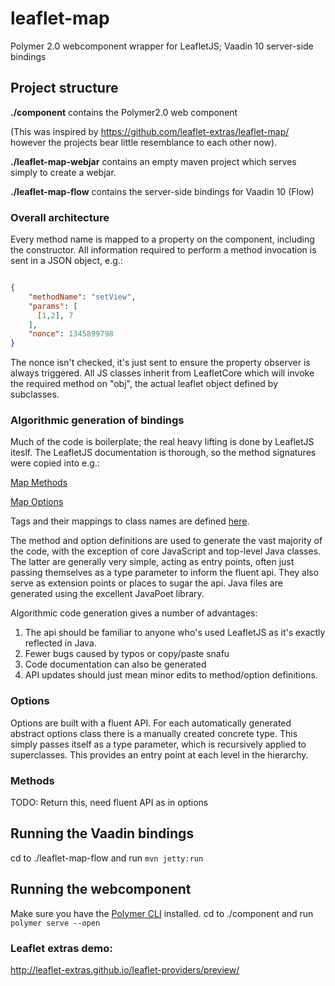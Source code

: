 # leaflet-map

Polymer 2.0 webcomponent wrapper for LeafletJS;
Vaadin 10 server-side bindings

## Project structure
**./component** contains the Polymer2.0 web component

(This was inspired by
https://github.com/leaflet-extras/leaflet-map/
however the projects bear little resemblance to each other now).

**./leaflet-map-webjar** contains an empty maven project which serves simply to create a webjar. 

**./leaflet-map-flow** contains the server-side bindings for Vaadin 10 (Flow)

### Overall architecture
Every method name is mapped to a property on the component, including the constructor.
All information required to perform a method invocation is sent in a JSON object, e.g.:
```json

{
    "methodName": "setView",
    "params": [
      [1,2], 7
    ],
    "nonce": 1345899798
}
```

The nonce isn't checked, it's just sent to ensure the property observer is always triggered.
All JS classes inherit from LeafletCore which will invoke the required method on "obj", 
the actual leaflet object defined by subclasses.

### Algorithmic generation of bindings

Much of the code is boilerplate; the real heavy lifting is done by LeafletJS iteslf. 
The LeafletJS documentation is thorough, so the method signatures were copied into e.g.: 

[Map Methods](leaflet-map-flow/src/test/resources/leaflet-api/map-methods.tsv)

[Map Options](leaflet-map-flow/src/test/resources/leaflet-api/map-options.tsv)

Tags and their mappings to class names are defined [here](leaflet-map-flow/src/test/resources/tags.tsv).

The method and option definitions are used to generate the vast majority of the code,
with the exception of core JavaScript and top-level Java classes.
The latter are generally very simple, acting as entry points, 
often just passing themselves as a type parameter to inform the fluent api.
They also serve as extension points or places to sugar the api.
Java files are generated using the excellent JavaPoet library. 

Algorithmic code generation gives a number of advantages:
1. The api should be familiar to anyone who's used LeafletJS as it's exactly reflected in Java.
2. Fewer bugs caused by typos or copy/paste snafu
3. Code documentation can also be generated
4. API updates should just mean minor edits to method/option definitions.


### Options
Options are built with a fluent API. For each automatically generated abstract options class there is a manually 
created concrete type. This simply passes itself as a type parameter, which is recursively applied to superclasses.
This provides an entry point at each level in the hierarchy. 

### Methods
TODO: Return this, need fluent API as in options

## Running the Vaadin bindings
cd to ./leaflet-map-flow and run `mvn jetty:run`

## Running the webcomponent
Make sure you have the [Polymer CLI](https://www.npmjs.com/package/polymer-cli) installed.
cd to ./component and run `polymer serve --open`

### Leaflet extras demo:
http://leaflet-extras.github.io/leaflet-providers/preview/
